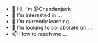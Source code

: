 - 👋 Hi, I’m @Chandanjack
- 👀 I’m interested in ...
- 🌱 I’m currently learning ...
- 💞️ I’m looking to collaborate on ...
- 📫 How to reach me ...

<!---
Chandanjack/Chandanjack is a ✨ special ✨ repository because its `README.md` (this file) appears on your GitHub profile.
You can click the Preview link to take a look at your changes.
--->
